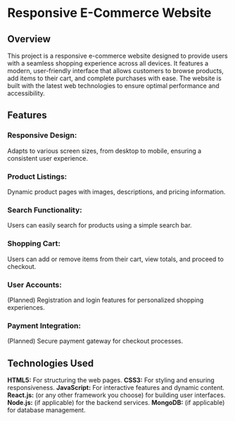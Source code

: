 # Responsive E-Commerce Website
## Overview
This project is a responsive e-commerce website designed to provide users with a seamless shopping experience across all devices. It features a modern, user-friendly interface that allows customers to browse products, add items to their cart, and complete purchases with ease. The website is built with the latest web technologies to ensure optimal performance and accessibility.

## Features
### Responsive Design: 
Adapts to various screen sizes, from desktop to mobile, ensuring a consistent user experience.
### Product Listings: 
Dynamic product pages with images, descriptions, and pricing information.
### Search Functionality: 
Users can easily search for products using a simple search bar.
### Shopping Cart: 
Users can add or remove items from their cart, view totals, and proceed to checkout.
### User Accounts: 
(Planned) Registration and login features for personalized shopping experiences.
### Payment Integration: 
(Planned) Secure payment gateway for checkout processes.

## Technologies Used
**HTML5:** For structuring the web pages.
**CSS3:** For styling and ensuring responsiveness.
**JavaScript:** For interactive features and dynamic content.
**React.js:** (or any other framework you choose) for building user interfaces.
**Node.js:** (if applicable) for the backend services.
**MongoDB:** (if applicable) for database management.

